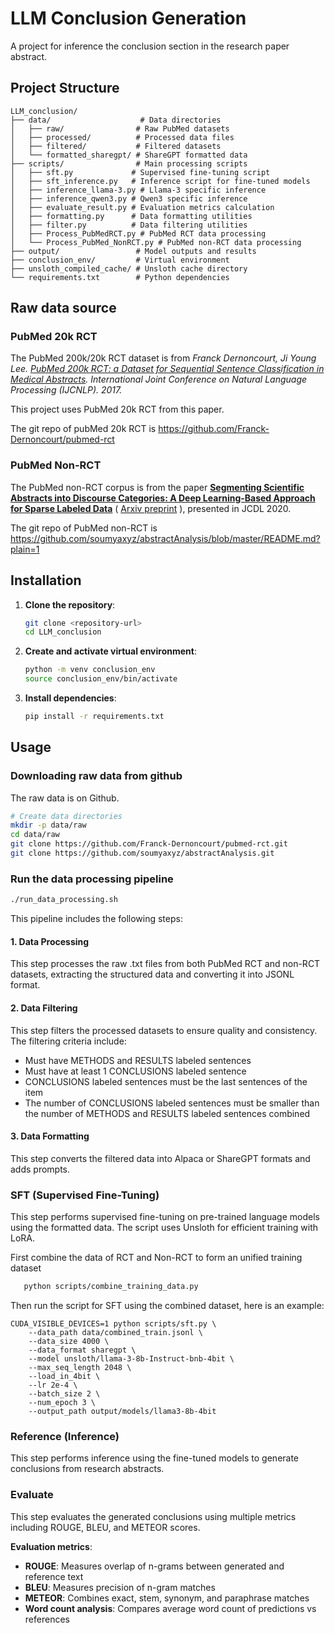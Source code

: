 # LLM Conclusion Generation

A project for inference the conclusion section in the research paper abstract.

## Project Structure

```
LLM_conclusion/
├── data/                    # Data directories
│   ├── raw/                # Raw PubMed datasets
│   ├── processed/          # Processed data files
│   ├── filtered/           # Filtered datasets
│   └── formatted_sharegpt/ # ShareGPT formatted data
├── scripts/                # Main processing scripts
│   ├── sft.py             # Supervised fine-tuning script
│   ├── sft_inference.py   # Inference script for fine-tuned models
│   ├── inference_llama-3.py # Llama-3 specific inference
│   ├── inference_qwen3.py # Qwen3 specific inference
│   ├── evaluate_result.py # Evaluation metrics calculation
│   ├── formatting.py      # Data formatting utilities
│   ├── filter.py          # Data filtering utilities
│   ├── Process_PubMedRCT.py # PubMed RCT data processing
│   └── Process_PubMed_NonRCT.py # PubMed non-RCT data processing
├── output/                 # Model outputs and results
├── conclusion_env/         # Virtual environment
├── unsloth_compiled_cache/ # Unsloth cache directory
└── requirements.txt        # Python dependencies
```

## Raw data source
### PubMed 20k RCT
The PubMed 200k/20k RCT dataset is from *Franck Dernoncourt, Ji Young Lee. [PubMed 200k RCT: a Dataset for Sequential Sentence Classification in Medical Abstracts](https://arxiv.org/abs/1710.06071). International Joint Conference on Natural Language Processing (IJCNLP). 2017.*

This project uses PubMed 20k RCT from this paper.

The git repo of pubMed 20k RCT is https://github.com/Franck-Dernoncourt/pubmed-rct

### PubMed Non-RCT
The PubMed non-RCT corpus is from the paper [**Segmenting Scientific Abstracts into Discourse Categories: A  Deep Learning-Based Approach for Sparse Labeled Data**](https://dl.acm.org/doi/abs/10.1145/3383583.3398598) (  [Arxiv preprint](https://arxiv.org/abs/2005.05414)  ), 	presented in JCDL 2020.

The git repo of PubMed non-RCT is https://github.com/soumyaxyz/abstractAnalysis/blob/master/README.md?plain=1

## Installation

1. **Clone the repository**:
   ```bash
   git clone <repository-url>
   cd LLM_conclusion
   ```

2. **Create and activate virtual environment**:
   ```bash
   python -m venv conclusion_env
   source conclusion_env/bin/activate
   ```

3. **Install dependencies**:
   ```bash
   pip install -r requirements.txt
   ```

## Usage

### Downloading raw data from github
The raw data is on Github.

```bash
# Create data directories
mkdir -p data/raw
cd data/raw
git clone https://github.com/Franck-Dernoncourt/pubmed-rct.git
git clone https://github.com/soumyaxyz/abstractAnalysis.git
```

### Run the data processing pipeline

```bash
./run_data_processing.sh
```

This pipeline includes the following steps:

#### 1. Data Processing
This step processes the raw .txt files from both PubMed RCT and non-RCT datasets, extracting the structured data and converting it into JSONL format.

#### 2. Data Filtering
This step filters the processed datasets to ensure quality and consistency. The filtering criteria include:
- Must have METHODS and RESULTS labeled sentences
- Must have at least 1 CONCLUSIONS labeled sentence
- CONCLUSIONS labeled sentences must be the last sentences of the item
- The number of CONCLUSIONS labeled sentences must be smaller than the number of METHODS and RESULTS labeled sentences combined

#### 3. Data Formatting
This step converts the filtered data into Alpaca or ShareGPT formats and adds prompts.

###  SFT (Supervised Fine-Tuning)
This step performs supervised fine-tuning on pre-trained language models using the formatted data. The script uses Unsloth for efficient training with LoRA.

First combine the data of RCT and Non-RCT to form an unified training dataset

```bash
   python scripts/combine_training_data.py
```

Then run the script for SFT using the combined dataset, here is an example:

```
CUDA_VISIBLE_DEVICES=1 python scripts/sft.py \
    --data_path data/combined_train.jsonl \
    --data_size 4000 \
    --data_format sharegpt \
    --model unsloth/llama-3-8b-Instruct-bnb-4bit \
    --max_seq_length 2048 \
    --load_in_4bit \
    --lr 2e-4 \
    --batch_size 2 \
    --num_epoch 3 \
    --output_path output/models/llama3-8b-4bit
```

### Reference (Inference)
This step performs inference using the fine-tuned models to generate conclusions from research abstracts.

### Evaluate
This step evaluates the generated conclusions using multiple metrics including ROUGE, BLEU, and METEOR scores.

**Evaluation metrics**:
- **ROUGE**: Measures overlap of n-grams between generated and reference text
- **BLEU**: Measures precision of n-gram matches
- **METEOR**: Combines exact, stem, synonym, and paraphrase matches
- **Word count analysis**: Compares average word count of predictions vs references